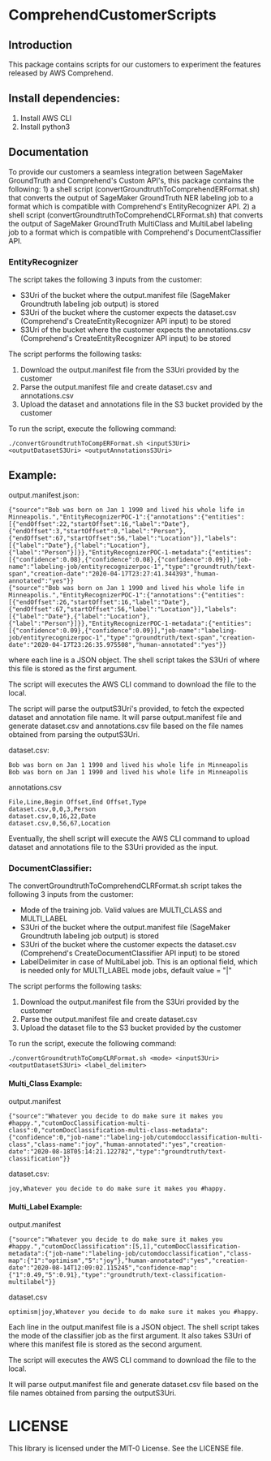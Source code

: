 # ComprehendCustomerScripts

## Introduction

This package contains scripts for our customers to experiment the features released by AWS Comprehend.

## Install dependencies:
1. Install AWS CLI
2. Install python3

## Documentation
To provide our customers a seamless integration between SageMaker GroundTruth and Comprehend's Custom API's, this package contains the following: 1) a shell script (convertGroundtruthToComprehendERFormat.sh) that converts the output of SageMaker GroundTruth NER labeling job to a format which is compatible with Comprehend's EntityRecognizer API. 2) a shell script (convertGroundtruthToComprehendCLRFormat.sh) that converts the output of SageMaker GroundTruth MultiClass and MultiLabel labeling job to a format which is compatible with Comprehend's DocumentClassifier API.

### EntityRecognizer
The script takes the following 3 inputs from the customer:
- S3Uri of the bucket where the output.manifest file (SageMaker Groundtruth labeling job output) is stored
- S3Uri of the bucket where the customer expects the dataset.csv (Comprehend's CreateEntityRecognizer API input) to be stored
- S3Uri of the bucket where the customer expects the annotations.csv (Comprehend's CreateEntityRecognizer API input) to be stored

The script performs the following tasks:
1) Download the output.manifest file from the S3Uri provided by the customer
2) Parse the output.manifest file and create dataset.csv and annotations.csv
3) Upload the dataset and annotations file in the S3 bucket provided by the customer

To run the script, execute the following command:
```
./convertGroundtruthToCompERFormat.sh <inputS3Uri> <outputDatasetS3Uri> <outputAnnotationsS3Uri>
```

## Example:
output.manifest.json:
```
{"source":"Bob was born on Jan 1 1990 and lived his whole life in Minneapolis.","EntityRecognizerPOC-1":{"annotations":{"entities":[{"endOffset":22,"startOffset":16,"label":"Date"},{"endOffset":3,"startOffset":0,"label":"Person"},{"endOffset":67,"startOffset":56,"label":"Location"}],"labels":[{"label":"Date"},{"label":"Location"},{"label":"Person"}]}},"EntityRecognizerPOC-1-metadata":{"entities":[{"confidence":0.08},{"confidence":0.08},{"confidence":0.09}],"job-name":"labeling-job/entityrecognizerpoc-1","type":"groundtruth/text-span","creation-date":"2020-04-17T23:27:41.344393","human-annotated":"yes"}}
{"source":"Bob was born on Jan 1 1990 and lived his whole life in Minneapolis.","EntityRecognizerPOC-1":{"annotations":{"entities":[{"endOffset":26,"startOffset":16,"label":"Date"},{"endOffset":67,"startOffset":56,"label":"Location"}],"labels":[{"label":"Date"},{"label":"Location"},{"label":"Person"}]}},"EntityRecognizerPOC-1-metadata":{"entities":[{"confidence":0.09},{"confidence":0.09}],"job-name":"labeling-job/entityrecognizerpoc-1","type":"groundtruth/text-span","creation-date":"2020-04-17T23:26:35.975508","human-annotated":"yes"}}
```
where each line is a JSON object.
The shell script takes the S3Uri of where this file is stored as the first argument.

The script will executes the AWS CLI command to download the file to the local.

The script will parse the outputS3Uri's provided, to fetch the expected dataset and annotation file name.
It will parse output.manifest file and generate dataset.csv and annotations.csv file based on the file names obtained from parsing the outputS3Uri.

dataset.csv:
```
Bob was born on Jan 1 1990 and lived his whole life in Minneapolis
Bob was born on Jan 1 1990 and lived his whole life in Minneapolis
```

annotations.csv
```
File,Line,Begin Offset,End Offset,Type
dataset.csv,0,0,3,Person
dataset.csv,0,16,22,Date
dataset.csv,0,56,67,Location
```

Eventually, the shell script will execute the AWS CLI command to upload dataset and annotations file to the S3Uri provided as the input.

### DocumentClassifier:
The convertGroundtruthToComprehendCLRFormat.sh script takes the following 3 inputs from the customer:
- Mode of the training job. Valid values are MULTI_CLASS and MULTI_LABEL
- S3Uri of the bucket where the output.manifest file (SageMaker Groundtruth labeling job output) is stored
- S3Uri of the bucket where the customer expects the dataset.csv (Comprehend's CreateDocumentClassifier API input) to be stored
- LabelDelimiter in case of MultiLabel job. This is an optional field, which is needed only for MULTI_LABEL mode jobs, default value = "|"

The script performs the following tasks:
1) Download the output.manifest file from the S3Uri provided by the customer
2) Parse the output.manifest file and create dataset.csv
3) Upload the dataset file to the S3 bucket provided by the customer

To run the script, execute the following command:
```
./convertGroundtruthToCompCLRFormat.sh <mode> <inputS3Uri> <outputDatasetS3Uri> <label_delimiter>
```

#### Multi_Class Example:

output.manifest

```
{"source":"Whatever you decide to do make sure it makes you #happy.","cutomDocClassification-multi-class":0,"cutomDocClassification-multi-class-metadata":{"confidence":0,"job-name":"labeling-job/cutomdocclassification-multi-class","class-name":"joy","human-annotated":"yes","creation-date":"2020-08-18T05:14:21.122782","type":"groundtruth/text-classification"}}
```
 
dataset.csv:

```
joy,Whatever you decide to do make sure it makes you #happy.
```

#### Multi_Label Example:

output.manifest
```
{"source":"Whatever you decide to do make sure it makes you #happy.","cutomDocClassification":[5,1],"cutomDocClassification-metadata":{"job-name":"labeling-job/cutomdocclassification","class-map":{"1":"optimism","5":"joy"},"human-annotated":"yes","creation-date":"2020-08-14T12:09:02.115245","confidence-map":{"1":0.49,"5":0.91},"type":"groundtruth/text-classification-multilabel"}}
```

dataset.csv
```
optimism|joy,Whatever you decide to do make sure it makes you #happy.
```

Each line in the output.manifest file is a JSON object.
The shell script takes the mode of the classifier job as the first argument. It also takes S3Uri of where this manifest file is stored as the second argument.

The script will executes the AWS CLI command to download the file to the local.

It will parse output.manifest file and generate dataset.csv file based on the file names obtained from parsing the outputS3Uri.

# LICENSE
This library is licensed under the MIT-0 License. See the LICENSE file. 


